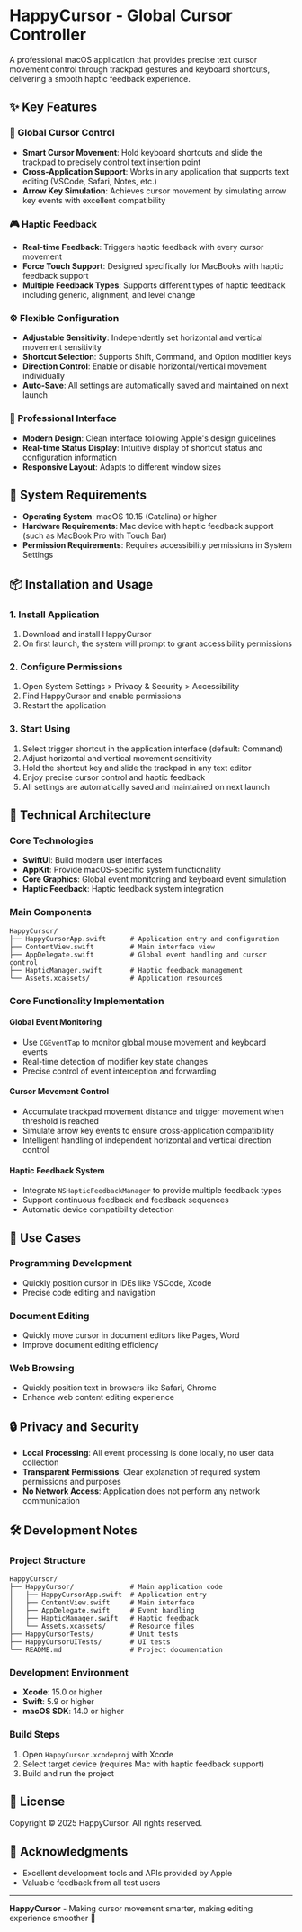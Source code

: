 # HappyCursor - Global Cursor Controller

A professional macOS application that provides precise text cursor movement control through trackpad gestures and keyboard shortcuts, delivering a smooth haptic feedback experience.

## ✨ Key Features

### 🎯 Global Cursor Control
- **Smart Cursor Movement**: Hold keyboard shortcuts and slide the trackpad to precisely control text insertion point
- **Cross-Application Support**: Works in any application that supports text editing (VSCode, Safari, Notes, etc.)
- **Arrow Key Simulation**: Achieves cursor movement by simulating arrow key events with excellent compatibility

### 🎮 Haptic Feedback
- **Real-time Feedback**: Triggers haptic feedback with every cursor movement
- **Force Touch Support**: Designed specifically for MacBooks with haptic feedback support
- **Multiple Feedback Types**: Supports different types of haptic feedback including generic, alignment, and level change

### ⚙️ Flexible Configuration
- **Adjustable Sensitivity**: Independently set horizontal and vertical movement sensitivity
- **Shortcut Selection**: Supports Shift, Command, and Option modifier keys
- **Direction Control**: Enable or disable horizontal/vertical movement individually
- **Auto-Save**: All settings are automatically saved and maintained on next launch

### 🎨 Professional Interface
- **Modern Design**: Clean interface following Apple's design guidelines
- **Real-time Status Display**: Intuitive display of shortcut status and configuration information
- **Responsive Layout**: Adapts to different window sizes

## 🚀 System Requirements

- **Operating System**: macOS 10.15 (Catalina) or higher
- **Hardware Requirements**: Mac device with haptic feedback support (such as MacBook Pro with Touch Bar)
- **Permission Requirements**: Requires accessibility permissions in System Settings

## 📦 Installation and Usage

### 1. Install Application
1. Download and install HappyCursor
2. On first launch, the system will prompt to grant accessibility permissions

### 2. Configure Permissions
1. Open System Settings > Privacy & Security > Accessibility
2. Find HappyCursor and enable permissions
3. Restart the application

### 3. Start Using
1. Select trigger shortcut in the application interface (default: Command)
2. Adjust horizontal and vertical movement sensitivity
3. Hold the shortcut key and slide the trackpad in any text editor
4. Enjoy precise cursor control and haptic feedback
5. All settings are automatically saved and maintained on next launch

## 🔧 Technical Architecture

### Core Technologies
- **SwiftUI**: Build modern user interfaces
- **AppKit**: Provide macOS-specific system functionality
- **Core Graphics**: Global event monitoring and keyboard event simulation
- **Haptic Feedback**: Haptic feedback system integration

### Main Components
```
HappyCursor/
├── HappyCursorApp.swift      # Application entry and configuration
├── ContentView.swift         # Main interface view
├── AppDelegate.swift         # Global event handling and cursor control
├── HapticManager.swift       # Haptic feedback management
└── Assets.xcassets/          # Application resources
```

### Core Functionality Implementation

#### Global Event Monitoring
- Use `CGEventTap` to monitor global mouse movement and keyboard events
- Real-time detection of modifier key state changes
- Precise control of event interception and forwarding

#### Cursor Movement Control
- Accumulate trackpad movement distance and trigger movement when threshold is reached
- Simulate arrow key events to ensure cross-application compatibility
- Intelligent handling of independent horizontal and vertical direction control

#### Haptic Feedback System
- Integrate `NSHapticFeedbackManager` to provide multiple feedback types
- Support continuous feedback and feedback sequences
- Automatic device compatibility detection

## 🎯 Use Cases

### Programming Development
- Quickly position cursor in IDEs like VSCode, Xcode
- Precise code editing and navigation

### Document Editing
- Quickly move cursor in document editors like Pages, Word
- Improve document editing efficiency

### Web Browsing
- Quickly position text in browsers like Safari, Chrome
- Enhance web content editing experience

## 🔒 Privacy and Security

- **Local Processing**: All event processing is done locally, no user data collection
- **Transparent Permissions**: Clear explanation of required system permissions and purposes
- **No Network Access**: Application does not perform any network communication

## 🛠️ Development Notes

### Project Structure
```
HappyCursor/
├── HappyCursor/              # Main application code
│   ├── HappyCursorApp.swift  # Application entry
│   ├── ContentView.swift     # Main interface
│   ├── AppDelegate.swift     # Event handling
│   ├── HapticManager.swift   # Haptic feedback
│   └── Assets.xcassets/      # Resource files
├── HappyCursorTests/         # Unit tests
├── HappyCursorUITests/       # UI tests
└── README.md                 # Project documentation
```

### Development Environment
- **Xcode**: 15.0 or higher
- **Swift**: 5.9 or higher
- **macOS SDK**: 14.0 or higher

### Build Steps
1. Open `HappyCursor.xcodeproj` with Xcode
2. Select target device (requires Mac with haptic feedback support)
3. Build and run the project

## 📄 License

Copyright © 2025 HappyCursor. All rights reserved.

## 🙏 Acknowledgments

- Excellent development tools and APIs provided by Apple
- Valuable feedback from all test users

---

**HappyCursor** - Making cursor movement smarter, making editing experience smoother 🎯

